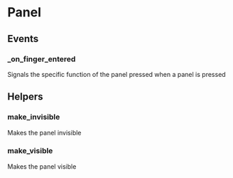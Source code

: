 # Panel

## Events

### _on_finger_entered

Signals the specific function of the panel pressed when a panel is pressed

## Helpers

### make_invisible

Makes the panel invisible

### make_visible

Makes the panel visible